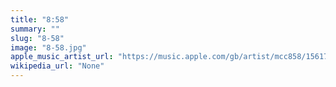 ```yaml
---
title: "8:58"
summary: ""
slug: "8-58"
image: "8-58.jpg"
apple_music_artist_url: "https://music.apple.com/gb/artist/mcc858/1561788936"
wikipedia_url: "None"
---
```


